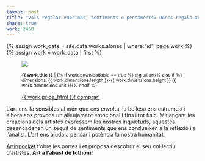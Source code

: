 ```yaml
---
layout: post
title: "Vols regalar emocions, sentiments o pensaments? Doncs regala art!" 
share: true
work: 2458
---
```


{% assign work_data = site.data.works.alones | where:"id", page.work %}
{% assign work = work_data | first %}
<figure class="text-center">
	<img src="{{ work.featured_src }}">
	<figcaption>
		<p><small><strong>{{ work.title }}</strong> | {% if work.downloadable == true %} digital art{% else if %} dimensions: {{ work.dimensions.length }}x{{ work.dimensions.height }} {{ work.dimensions.unit }}{% endif %}</small></p>
		<p><a href="{{ work.permalink }}" class="btn btn-primary btn-lg">{{ work.price_html }}! comprar! <i class="fa fa-credit-card"></i></a></p>
	</figcaption>
</figure>

L’art ens fa sensibles al món que ens envolta, la bellesa ens estremeix i alhora ens provoca un alleujament emocional i fins i tot físic. Mitjançant les creacions dels artistes expressem les nostres inquietuds, aquestes desencadenen un seguit de sentiments que ens condueixen a la reflexió i a l’anàlisi. L’art ens ajuda a pensar i potència la nostra humanitat.

[Artinpocket](http://www.artinpocekt.cat/) t’obre les portes i et proposa descobrir el seu col·lectiu d’artistes. **Art a l’abast de tothom**!